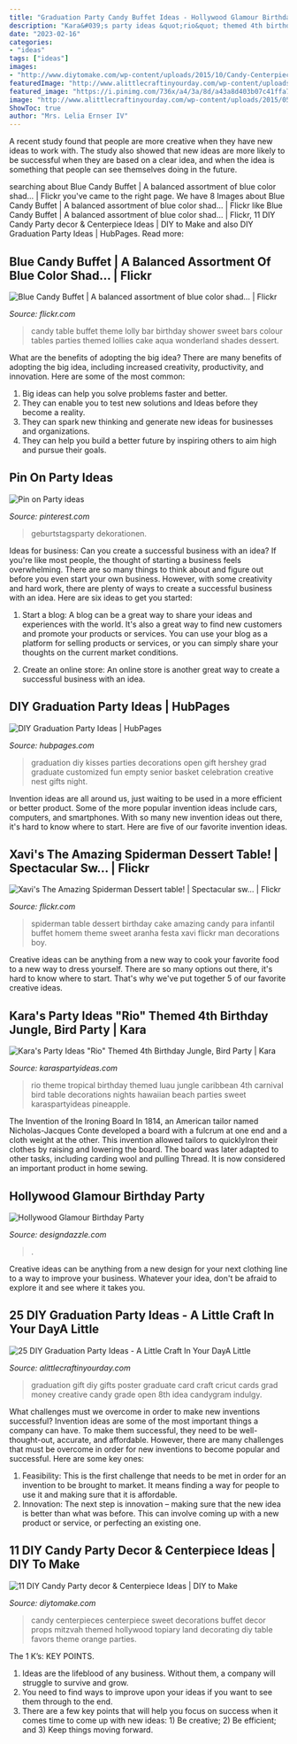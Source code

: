 ```yaml
---
title: "Graduation Party Candy Buffet Ideas - Hollywood Glamour Birthday Party"
description: "Kara&#039;s party ideas &quot;rio&quot; themed 4th birthday jungle, bird party"
date: "2023-02-16"
categories:
- "ideas"
tags: ["ideas"]
images:
- "http://www.diytomake.com/wp-content/uploads/2015/10/Candy-Centerpieces-For-Sweet.jpg"
featuredImage: "http://www.alittlecraftinyourday.com/wp-content/uploads/2015/05/46a1cb22e2b7c05642f02c7eaaeeb16c.jpg"
featured_image: "https://i.pinimg.com/736x/a4/3a/8d/a43a8d403b07c41ffa797e3126570b6e.jpg"
image: "http://www.alittlecraftinyourday.com/wp-content/uploads/2015/05/46a1cb22e2b7c05642f02c7eaaeeb16c.jpg"
ShowToc: true
author: "Mrs. Lelia Ernser IV"
---
```



A recent study found that people are more creative when they have new ideas to work with. The study also showed that new ideas are more likely to be successful when they are based on a clear idea, and when the idea is something that people can see themselves doing in the future.

	

		
searching about Blue Candy Buffet | A balanced assortment of blue color shad… | Flickr you've came to the right page. We have 8 Images about Blue Candy Buffet | A balanced assortment of blue color shad… | Flickr like Blue Candy Buffet | A balanced assortment of blue color shad… | Flickr, 11 DIY Candy Party decor &amp; Centerpiece Ideas | DIY to Make and also DIY Graduation Party Ideas | HubPages. Read more:
		
    
## Blue Candy Buffet | A Balanced Assortment Of Blue Color Shad… | Flickr

<img loading=lazy src="https://c2.staticflickr.com/6/5264/5594460268_546b77da0e_b.jpg" onerror="this.onerror=null;this.src='https://tse4.mm.bing.net/th?id=OIP.jcUE0VvhJPegwsey-g1msgHaLM&amp;pid=15.1';" alt="Blue Candy Buffet | A balanced assortment of blue color shad… | Flickr">

_Source: flickr.com_

>candy table buffet theme lolly bar birthday shower sweet bars colour tables parties themed lollies cake aqua wonderland shades dessert. 

	

What are the benefits of adopting the big idea?
There are many benefits of adopting the big idea, including increased creativity, productivity, and innovation. Here are some of the most common: 
1. Big ideas can help you solve problems faster and better.
2. They can enable you to test new solutions and Ideas before they become a reality. 
3. They can spark new thinking and generate new ideas for businesses and organizations. 
4. They can help you build a better future by inspiring others to aim high and pursue their goals.

    
## Pin On Party Ideas

<img loading=lazy src="https://i.pinimg.com/736x/a4/3a/8d/a43a8d403b07c41ffa797e3126570b6e.jpg" onerror="this.onerror=null;this.src='https://tse4.mm.bing.net/th?id=OIP.IzQ7hZrdj_OQUttftdDMvgHaJ3&amp;pid=15.1';" alt="Pin on Party ideas">

_Source: pinterest.com_

>geburtstagsparty dekorationen. 

	

Ideas for business: Can you create a successful business with an idea?
If you're like most people, the thought of starting a business feels overwhelming. There are so many things to think about and figure out before you even start your own business. However, with some creativity and hard work, there are plenty of ways to create a successful business with an idea. Here are six ideas to get you started:
1) Start a blog: A blog can be a great way to share your ideas and experiences with the world. It's also a great way to find new customers and promote your products or services. You can use your blog as a platform for selling products or services, or you can simply share your thoughts on the current market conditions.

2) Create an online store: An online store is another great way to create a successful business with an idea.

    
## DIY Graduation Party Ideas | HubPages

<img loading=lazy src="https://usercontent2.hubstatic.com/12911147_f520.jpg" onerror="this.onerror=null;this.src='https://tse3.mm.bing.net/th?id=OIP.606gESXflFs4e7weDqs6KwHaJ4&amp;pid=15.1';" alt="DIY Graduation Party Ideas | HubPages">

_Source: hubpages.com_

>graduation diy kisses parties decorations open gift hershey grad graduate customized fun empty senior basket celebration creative nest gifts night. 

	

Invention ideas are all around us, just waiting to be used in a more efficient or better product. Some of the more popular invention ideas include cars, computers, and smartphones. With so many new invention ideas out there, it's hard to know where to start. Here are five of our favorite invention ideas.

    
## Xavi&#039;s The Amazing Spiderman Dessert Table! | Spectacular Sw… | Flickr

<img loading=lazy src="https://c1.staticflickr.com/9/8040/8021355495_ec4ba68c4b_b.jpg" onerror="this.onerror=null;this.src='https://tse1.mm.bing.net/th?id=OIP.zCu_KkEKUjPVDopquIIQEQHaFi&amp;pid=15.1';" alt="Xavi&#039;s The Amazing Spiderman Dessert table! | Spectacular sw… | Flickr">

_Source: flickr.com_

>spiderman table dessert birthday cake amazing candy para infantil buffet homem theme sweet aranha festa xavi flickr man decorations boy. 

	

Creative ideas can be anything from a new way to cook your favorite food to a new way to dress yourself. There are so many options out there, it's hard to know where to start. That's why we've put together 5 of our favorite creative ideas.

    
## Kara&#039;s Party Ideas &quot;Rio&quot; Themed 4th Birthday Jungle, Bird Party | Kara

<img loading=lazy src="http://www.karaspartyideas.com/wp-content/uploads/2012/06/301792_297076123720054_820311155_n_600x898.jpg" onerror="this.onerror=null;this.src='https://tse1.mm.bing.net/th?id=OIP.gRNms9EqEFCPEHGpX3fVrQHaLF&amp;pid=15.1';" alt="Kara&#039;s Party Ideas &quot;Rio&quot; Themed 4th Birthday Jungle, Bird Party | Kara">

_Source: karaspartyideas.com_

>rio theme tropical birthday themed luau jungle caribbean 4th carnival bird table decorations nights hawaiian beach parties sweet karaspartyideas pineapple. 

	

The Invention of the Ironing Board
In 1814, an American tailor named Nicholas-Jacques Conte developed a board with a fulcrum at one end and a cloth weight at the other. This invention allowed tailors to quicklyIron their clothes by raising and lowering the board. The board was later adapted to other tasks, including carding wool and pulling Thread. It is now considered an important product in home sewing.

    
## Hollywood Glamour Birthday Party

<img loading=lazy src="https://www.designdazzle.com/wp-content/uploads/2013/05/hollywood-party-candy-table.jpg" onerror="this.onerror=null;this.src='https://tse2.mm.bing.net/th?id=OIP.xqeXMK0C1aySRjNd0YDECgHaLG&amp;pid=15.1';" alt="Hollywood Glamour Birthday Party">

_Source: designdazzle.com_

>. 

	

Creative ideas can be anything from a new design for your next clothing line to a way to improve your business. Whatever your idea, don't be afraid to explore it and see where it takes you.

    
## 25 DIY Graduation Party Ideas - A Little Craft In Your DayA Little

<img loading=lazy src="http://www.alittlecraftinyourday.com/wp-content/uploads/2015/05/46a1cb22e2b7c05642f02c7eaaeeb16c.jpg" onerror="this.onerror=null;this.src='https://tse4.mm.bing.net/th?id=OIP.TlZWa2r0AOOTNAV6E-YghAHaJ3&amp;pid=15.1';" alt="25 DIY Graduation Party Ideas - A Little Craft In Your DayA Little">

_Source: alittlecraftinyourday.com_

>graduation gift diy gifts poster graduate card craft cricut cards grad money creative candy grade open 8th idea candygram indulgy. 

	

What challenges must we overcome in order to make new inventions successful?
Invention ideas are some of the most important things a company can have. To make them successful, they need to be well-thought-out, accurate, and affordable. However, there are many challenges that must be overcome in order for new inventions to become popular and successful. Here are some key ones:
1. Feasibility: This is the first challenge that needs to be met in order for an invention to be brought to market. It means finding a way for people to use it and making sure that it is affordable.
2. Innovation: The next step is innovation – making sure that the new idea is better than what was before. This can involve coming up with a new product or service, or perfecting an existing one. 
    
## 11 DIY Candy Party Decor &amp; Centerpiece Ideas | DIY To Make

<img loading=lazy src="http://www.diytomake.com/wp-content/uploads/2015/10/Candy-Centerpieces-For-Sweet.jpg" onerror="this.onerror=null;this.src='https://tse3.mm.bing.net/th?id=OIP.Qvs1L0Z_pgKRzsjEo5oxrwHaFb&amp;pid=15.1';" alt="11 DIY Candy Party decor &amp; Centerpiece Ideas | DIY to Make">

_Source: diytomake.com_

>candy centerpieces centerpiece sweet decorations buffet decor props mitzvah themed hollywood topiary land decorating diy table favors theme orange parties. 

	

The 1 K’s: KEY POINTS.
1. Ideas are the lifeblood of any business. Without them, a company will struggle to survive and grow.
2. You need to find ways to improve upon your ideas if you want to see them through to the end.
3. There are a few key points that will help you focus on success when it comes time to come up with new ideas: 1) Be creative; 2) Be efficient; and 3) Keep things moving forward.

